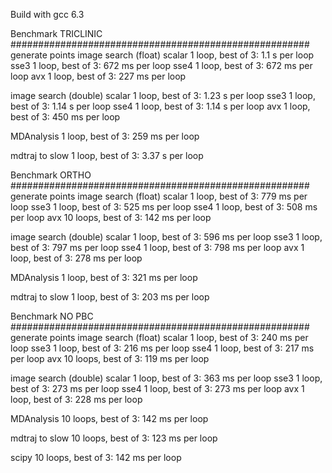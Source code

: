 Build with gcc 6.3

Benchmark TRICLINIC ######################################################
generate points
image search (float)
scalar
1 loop, best of 3: 1.1 s per loop
sse3
1 loop, best of 3: 672 ms per loop
sse4
1 loop, best of 3: 672 ms per loop
avx
1 loop, best of 3: 227 ms per loop

image search (double)
scalar
1 loop, best of 3: 1.23 s per loop
sse3
1 loop, best of 3: 1.14 s per loop
sse4
1 loop, best of 3: 1.14 s per loop
avx
1 loop, best of 3: 450 ms per loop

MDAnalysis
1 loop, best of 3: 259 ms per loop

mdtraj to slow
1 loop, best of 3: 3.37 s per loop

Benchmark ORTHO ######################################################
generate points
image search (float)
scalar
1 loop, best of 3: 779 ms per loop
sse3
1 loop, best of 3: 525 ms per loop
sse4
1 loop, best of 3: 508 ms per loop
avx
10 loops, best of 3: 142 ms per loop

image search (double)
scalar
1 loop, best of 3: 596 ms per loop
sse3
1 loop, best of 3: 797 ms per loop
sse4
1 loop, best of 3: 798 ms per loop
avx
1 loop, best of 3: 278 ms per loop

MDAnalysis
1 loop, best of 3: 321 ms per loop

mdtraj to slow
1 loop, best of 3: 203 ms per loop

Benchmark NO PBC ######################################################
generate points
image search (float)
scalar
1 loop, best of 3: 240 ms per loop
sse3
1 loop, best of 3: 216 ms per loop
sse4
1 loop, best of 3: 217 ms per loop
avx
10 loops, best of 3: 119 ms per loop

image search (double)
scalar
1 loop, best of 3: 363 ms per loop
sse3
1 loop, best of 3: 273 ms per loop
sse4
1 loop, best of 3: 273 ms per loop
avx
1 loop, best of 3: 228 ms per loop

MDAnalysis
10 loops, best of 3: 142 ms per loop

mdtraj to slow
10 loops, best of 3: 123 ms per loop

scipy
10 loops, best of 3: 142 ms per loop

